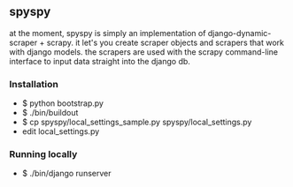## spyspy ##

at the moment, spyspy is simply an implementation of django-dynamic-scraper + scrapy.
it let's you create scraper objects and scrapers that work with django models.
the scrapers are used with the scrapy command-line interface to input data straight into the django db.

### Installation ###

* $ python bootstrap.py
* $ ./bin/buildout 
* $ cp spyspy/local_settings_sample.py spyspy/local_settings.py 
* edit local_settings.py 

### Running locally ###
* $ ./bin/django runserver